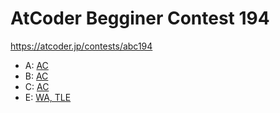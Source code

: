 # AtCoder Begginer Contest 194

https://atcoder.jp/contests/abc194

- A: [AC](https://atcoder.jp/contests/abc194/submissions/20701426)
- B: [AC](https://atcoder.jp/contests/abc194/submissions/20712275)
- C: [AC](https://atcoder.jp/contests/abc194/submissions/20721725)
- E: [WA, TLE](https://atcoder.jp/contests/abc194/submissions/20730673)
